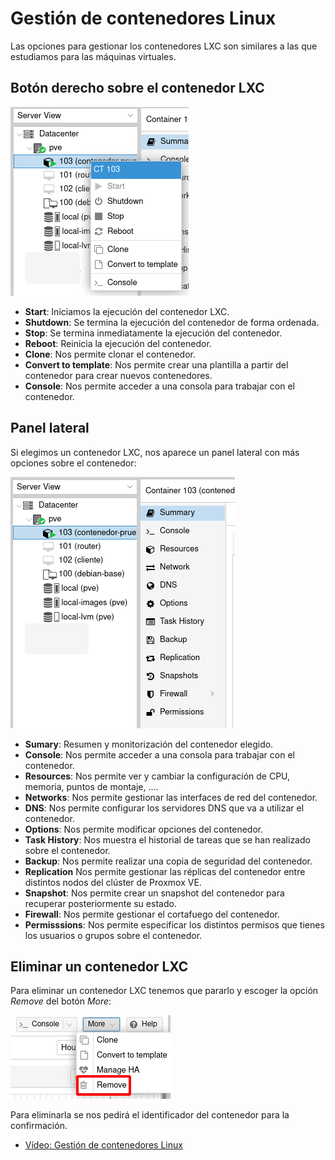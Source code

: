 # Gestión de contenedores Linux

Las opciones para gestionar los contenedores LXC son similares a las que estudiamos para las máquinas virtuales.

## Botón derecho sobre el contenedor LXC

![img](img/gestion1.png)

* **Start**: Iniciamos la ejecución del contenedor LXC.
* **Shutdown**: Se termina la ejecución del contenedor de forma
  ordenada.
* **Stop**: Se termina inmediatamente la ejecución del contenedor.
* **Reboot**: Reinicia la ejecución del contenedor.
* **Clone**: Nos permite clonar el contenedor.
* **Convert to template**: Nos permite crear una plantilla a partir del contenedor para crear nuevos contenedores. 
* **Console**: Nos permite acceder a una consola para trabajar con el contenedor.

## Panel lateral

Si elegimos un contenedor LXC, nos aparece un panel lateral con más opciones sobre el contenedor:

![img](img/gestion2.png)

* **Sumary**: Resumen y monitorización del contenedor elegido.
* **Console**: Nos permite acceder a una consola para trabajar con el contenedor.
* **Resources**: Nos permite ver y cambiar la configuración de CPU, memoria, puntos de montaje, ....
* **Networks**: Nos permite gestionar las interfaces de red del contenedor.
* **DNS**: Nos permite configurar los servidores DNS que va a utilizar el contenedor.
* **Options**: Nos permite modificar opciones del contenedor.
* **Task History**: Nos muestra el historial de tareas que se han
  realizado sobre el contenedor.
* **Backup**: Nos permite realizar una copia de seguridad del contenedor.
* **Replication** Nos permite gestionar las réplicas del contenedor
  entre distintos nodos del clúster de Proxmox VE. 
* **Snapshot**: Nos permite crear un snapshot del contenedor para
  recuperar posteriormente su estado. 
* **Firewall**: Nos permite gestionar el cortafuego del contenedor.
* **Permisssions**: Nos permite especificar los distintos permisos que
  tienes los usuarios o grupos sobre el contenedor.

## Eliminar un contenedor LXC

Para eliminar un contenedor LXC tenemos que pararlo y escoger la opción
*Remove* del botón *More*:

![img](img/gestion3.png)

Para eliminarla se nos pedirá el identificador del contenedor para la confirmación.

* [Vídeo: Gestión de contenedores Linux](https://youtu.be/vCNeGYBfMZI)
